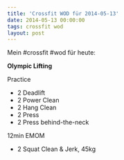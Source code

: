```yaml
---
title: 'Crossfit WOD für 2014-05-13'
date: 2014-05-13 00:00:00 
tags: crossfit wod
layout: post
---
```

Mein #crossfit #wod für heute:

**Olympic Lifting**

Practice

* 2 Deadlift
* 2 Power Clean
* 2 Hang Clean
* 2 Press
* 2 Press behind-the-neck

12min EMOM

* 2 Squat Clean & Jerk, 45kg

